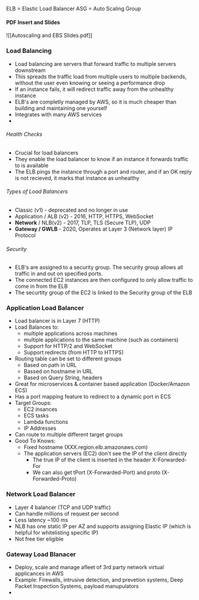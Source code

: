 ELB = Elastic Load Balancer
ASG = Auto Scaling Group

#### PDF Insert and Slides

![[Autoscaling and EBS Slides.pdf]]

### Load Balancing
- Load balancing are servers that forward traffic to multiple servers downstream
- This spreads the traffic load from multiple users to multiple backends, without the user even knowing or seeing a performance drop
- If an instance fails, it will redirect traffic away from the unhealthy instance
- ELB's are completly managed by AWS, so it is much cheaper than building and maintaining one yourself
- Integrates with many AWS services
- 
###### Health Checks
- Crucial for load balancers
- They enable the load balancer to know if an instance it forwards traffic to is available
- The ELB pings the instance through a port and router, and if an OK reply is not recieved, it marks that instance as unhealthy
###### Types of Load Balancers
- Classic (v1) - deprecated and no longer in use
- Application / ALB (v2) - 2016, HTTP, HTTPS, WebSocket
- __Network__  / NLB(v2) - 2017, TLP, TLS (Secure TLP), UDP
- __Gateway / GWLB__ - 2020, Operates at Layer 3 (Network layer) IP Protocol

###### Security
- ELB's are assigned to a security group. The security group allows all traffic in and out on specified ports. 
- The connected EC2 instances are then configured to only allow traffic to come in from the ELB
- The securtity group of the EC2 is linked to the Security group of the ELB

### Application Load Balancer
- Load balancer is in Layer 7 (HTTP)
- Load Balances to:
	- multiple applications across machines
	- multiple applications to the same machine (such as containers)
	- Support for HTTP/2 and WebSocket
	- Support redirects (from HTTP to HTTPS)
- Routing table can be set to different groups
	- Based on path in URL
	- Bassed on hostname in URL
	- Based on Query String, headers
- Great for microservices & container based application (Docker/Amazon ECS)
- Has a port mapping feature to redirect to a dynamic port in ECS
- Target Groups:
	- EC2 insances
	- ECS tasks 
	- Lambda functions
	- IP Addresses
- Can route to multiple different target groups
- Good To Knows:
	- Fixed hostname (XXX.region.elb.amazonaws.com)
	- The application servers (EC2) don't see the IP of the client directly
		- The true IP of the client is inserted in the header X-Forwarded-For
		- We can also get tPort (X-Forwarded-Port) and proto (X-Forwarded-Proto)
### Network Load Balancer
- Layer 4 balancer (TCP and UDP traffic)
- Can handle millions of request per second
- Less latency ~100 ms
- NLB has one static IP per AZ and supports assigning Elastic IP (which is helpful for whitelisting specific IP)
- Not free tier eligible
### Gateway Load Blanacer
- Deploy, scale and manage  afleet of 3rd party network virtual applicances in AWS
- Example: Firewalls, intrusive detection, and prevetion systems, Deep Packet Inspection Systems, payload manupulators
- 
